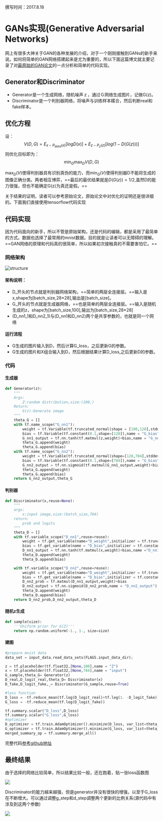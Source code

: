 撰写时间：2017.8.18

# GANs实现(Generative Adversarial Networks)

网上有很多大神关于GAN的各种发展的介绍，对于一个刚刚接触到GANs的新手来说。如何将简单的GAN网络搭建起来是尤为重要的，所以下面这篇博文就主要记录了对[最原始的GAN论文](https://arxiv.org/pdf/1406.2661.pdf)的一点分析和简单的代码实现。

## Generator和Discriminator
* Generator是一个生成网络，随机噪声ｚ，通过Ｇ网络生成图片，记做G(z)。
* Discriminator是一个判别器网络，将噪声与训练样本糅合，然后判断real和fake样本。

## 优化方程
设：
$$V(D,G) = E_{x-P_{data}(x)}[logD(x)]+E_{z-P_z(z)}[log(1-D(G(z)))]$$
则优化目标即为：
$$\min_G\max_DV(D,G)$$

$\max_D(V)$使得判别器具有识别真伪的能力，而$\min_G(V)$使得判别器D不能将生成的图像正确分类。两者相互博弈，==最后的最优结果就是$D(G(z)) = 1/2$,虽然D的能力很强，但也不能确定G(z)为真还是假。==

关于结果的证明，读者可以参考原始论文，原始论文中对优化的证明还是很详细的。下面我们直接使用tensorflow代码实现

## 代码实现
因为代码面向的新手，所以不管是原始架构，还是代码的编辑，都是采用了最简单的方式。数据也选择了最常用的mnist数据。目的就是让读者可以无障碍的理解。==GAN网络的原理和代码真的很简单，所以如果初次接触真的不需要害怕它。==

### 网络架构
![structure ](graph-run=.png  "structure")
#### 架构说明：

* D_开头的节点就是判别器网络架构，==简单的两层全连接层。==输入是x,shape为[batch_size,28*28],输出是[batch_size]。
* G_开头的节点就是生成器网络，==也是简单的两层全连接层。==输入是随机生成的z，shape为[batch_size,100],输出为[batch_size,28*28]
* (D_nn1_1和D_nn2_1)与(D_nn1和D_nn2)两个是共享参数的，也就是同一个网络

#### 运行流程

* G生成的图片输入到D，然后计算G_loss，之后更新G的参数。
* G生成的图片和X组合输入到D，然后根据结果计算D_loss,之后更新D的参数。

### 代码

#### 生成器
```python
def Generator(z):
    """
    Args:
        Z:random distribution,size:(100,)
    Return:
        G(z):Generate image
    """
    theta_G = []
    with tf.name_scope("G_nn1"):
        weight = tf.Variable(tf.truncated_normal(shape = [100,128],stddev=0.1),name = "G_weight",dtype="float32")
        bias = tf.Variable(tf.constant(0.1,shape=[128]),name = "G_bias")
        G_nn1_output = tf.nn.tanh(tf.matmul(z,weight)+bias,name = "G_nn1_output")
        theta_G.append(weight)
        theta_G.append(bias)
    with tf.name_scope("G_nn2"):
        weight = tf.Variable(tf.truncated_normal(shape=[128,784],stddev=0.1),name = "G_weight",dtype="float32")
        bias = tf.Variable(tf.constant(0.1,shape=[784]),name = "G_bias")
        G_nn2_output = tf.nn.sigmoid(tf.matmul(G_nn1_output,weight)+bias,name="G_nn2_output")
        theta_G.append(weight)
        theta_G.append(bias)
    return G_nn2_output,theta_G
```

#### 判别器
```python
def Discriminator(x,reuse=None):
    """
    args:
        x:input image,size:(batch_size,784)
    return:
        prob and logits
    """
    theta_D = []
    with tf.variable_scope("D_nn1",reuse=reuse):
        weight = tf.get_variable(name="D_weight",initializer = tf.truncated_normal_initializer(stddev=0.1),shape=[784,128])
        bias = tf.get_variable(name = "D_bias",initializer = tf.constant_initializer(0.1),shape=[128])
        D_nn1_output = tf.nn.tanh(tf.matmul(x,weight)+bias,name ="D_nn1_output")
        theta_D.append(weight)
        theta_D.append(bias)

    with tf.variable_scope("D_nn2",reuse=reuse):
        weight = tf.get_variable(name="D_weight",initializer = tf.truncated_normal_initializer(stddev=0.1),shape=[128,1])
        bias = tf.get_variable(name = "D_bias",initializer = tf.constant_initializer(0.1),shape=[1])
        D_nn2_prob = tf.matmul(D_nn1_output,weight)+bias
        D_nn2_output = tf.nn.sigmoid(D_nn2_prob,name = "D_nn2_output")
        theta_D.append(weight)
        theta_D.append(bias)
    return D_nn2_prob,D_nn2_output,theta_D
```

#### 随机z生成
```python
def sample(size):
    '''Uniform prior for G(Z)'''
    return np.random.uniform(-1., 1., size=size)
```

#### 建图
```python
#prepare mnist data
data_set = input_data.read_data_sets(FLAGS.input_data_dir);

z = tf.placeholder(tf.float32,[None,100],name = "Z")
x = tf.placeholder(tf.float32,[None,784],name = "input")
G_sample,theta_G= Generator(z)
D_real,D_logit_real,theta_D= Discriminator(x)
D_fake,D_logit_fake,_= Discriminator(G_sample,reuse=True)

#loss function
D_loss = -tf.reduce_mean(tf.log(D_logit_real)+tf.log(1. -D_logit_fake))
G_loss = -tf.reduce_mean(tf.log(D_logit_fake))

tf.summary.scalar("D_loss",D_loss)
tf.summary.scalar("G_loss",G_loss)
#optimizer
D_optimizer = tf.train.AdamOptimizer().minimize(D_loss, var_list=theta_D)
G_optimizer = tf.train.AdamOptimizer().minimize(G_loss, var_list=theta_G)
merged_summary_op = tf.summary.merge_all()
```

完整代码[参考github地址](https://github.com/selous123/tensorflowExercise/blob/master/Generative%20Adversarial%20Nets/generateMnist.py)

## 最终结果

由于选择的网络比较简单，所以结果比较一般，还在跑着，贴一张loss函数图

![](Selection_008.jpg) 

Discriminator的能力越来越强，但是generator并没有很快的增强，以至于G_loss在不断增大。可以通过调整g_step和d_step调整两个更新的比例关系(源代码中有涉及到这两个参数)

![](Selection_009.jpg) 













